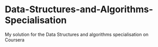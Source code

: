 # Data-Structures-and-Algorithms-Specialisation
My solution for the Data Structures and algorithms specialisation on Coursera
